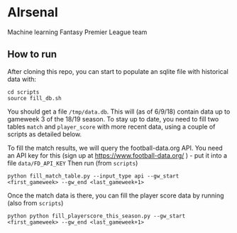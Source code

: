 # AIrsenal
Machine learning Fantasy Premier League team

## How to run

After cloning this repo, you can start to populate an sqlite file with historical data with:
```
cd scripts
source fill_db.sh
```

You should get a file ```/tmp/data.db```.  This will (as of 6/9/18) contain data up to gameweek 3 of the 18/19 season.
To stay up to date, you need to fill two tables ```match``` and ```player_score``` with more recent data, using a couple of scripts as detailed below.

To fill the match results, we will query the football-data.org API.  You need an API key for this (sign up at https://www.football-data.org/ ) - put it into a file ```data/FD_API_KEY```
Then run (from ```scripts```)
```
python fill_match_table.py --input_type api --gw_start <first_gameweek> --gw_end <last_gameweek+1>
```


Once the match data is there, you can fill the player score data by running (also from ```scripts```)
```
python python fill_playerscore_this_season.py --gw_start <first_gameweek> --gw_end <last_gameweek+1>
```






